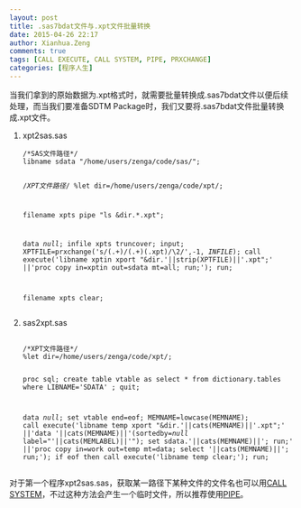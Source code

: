 ```yaml
---
layout: post
title: .sas7bdat文件与.xpt文件批量转换
date: 2015-04-26 22:17
author: Xianhua.Zeng
comments: true
tags: [CALL EXECUTE, CALL SYSTEM, PIPE, PRXCHANGE]
categories: [程序人生]
---
```

<p>当我们拿到的原始数据为.xpt格式时，就需要批量转换成.sas7bdat文件以便后续处理，而当我们要准备SDTM Package时，我们又要将.sas7bdat文件批量转换成.xpt文件。</p>
<ol>
	<li>xpt2sas.sas
<pre><code>/*SAS文件路径*/
libname sdata "/home/users/zenga/code/sas/";

/*XPT文件路径*/
%let dir=/home/users/zenga/code/xpt/;

filename xpts pipe "ls &amp;dir.*.xpt";

data _null_;
    infile xpts truncover;
    input;
    XPTFILE=prxchange('s/(.+)\/(.+)(\.xpt)/\2/',-1, _INFILE_);
    call execute('libname xptin xport "&amp;dir.'||strip(XPTFILE)||'.xpt";'
                 ||'proc copy in=xptin out=sdata mt=all; run;');
run;

filename xpts clear;
</code></pre>
</li>
	<li>sas2xpt.sas
<pre><code>
/*XPT文件路径*/
%let dir=/home/users/zenga/code/xpt/;

proc sql;
    create table vtable as
        select * 
        from dictionary.tables
        where LIBNAME='SDATA'
        ;
quit;

data _null_;
    set vtable end=eof;
    MEMNAME=lowcase(MEMNAME);
    call execute('libname temp xport "&amp;dir.'||cats(MEMNAME)||'.xpt";'
                 ||'data '||cats(MEMNAME)||'(sortedby=_null_ label="'||cats(MEMLABEL)||'"); set sdata.'||cats(MEMNAME)||'; run;'
                 ||'proc copy in=work out=temp mt=data; select '||cats(MEMNAME)||'; run;');
    if eof then call execute('libname temp clear;');
run;
</code></pre>
</li>
</ol>
<p>对于第一个程序xpt2sas.sas，获取某一路径下某种文件的文件名也可以用<span style="text-decoration: underline;"><a href="http://support.sas.com/documentation/cdl/en/hostwin/63285/HTML/default/viewer.htm#win-callrout-system.htm" target="_blank">CALL SYSTEM</a></span>，不过这种方法会产生一个临时文件，所以推荐使用<span style="text-decoration: underline;"><a href="http://support.sas.com/documentation/cdl/en/hostunx/61879/HTML/default/viewer.htm#pipe.htm" target="_blank">PIPE</a></span>。</p>